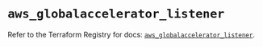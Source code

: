 # `aws_globalaccelerator_listener`

Refer to the Terraform Registry for docs: [`aws_globalaccelerator_listener`](https://registry.terraform.io/providers/hashicorp/aws/3.76.1/docs/resources/globalaccelerator_listener).
